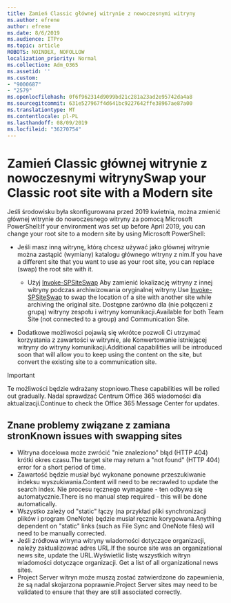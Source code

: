 ```yaml
---
title: Zamień Classic głównej witrynie z nowoczesnymi witryny
ms.author: efrene
author: efrene
ms.date: 8/6/2019
ms.audience: ITPro
ms.topic: article
ROBOTS: NOINDEX, NOFOLLOW
localization_priority: Normal
ms.collection: Adm_O365
ms.assetid: ''
ms.custom:
- "9000687"
- "2579"
ms.openlocfilehash: 0f6f962314d9099bd21c281a23ad2e95742da4a8
ms.sourcegitcommit: 631e527967f4d641bc9227642ffe38967ae87a00
ms.translationtype: MT
ms.contentlocale: pl-PL
ms.lasthandoff: 08/09/2019
ms.locfileid: "36270754"
---
```

# <a name="swap-your-classic-root-site-with-a-modern-site"></a><span data-ttu-id="45b31-102">Zamień Classic głównej witrynie z nowoczesnymi witryny</span><span class="sxs-lookup"><span data-stu-id="45b31-102">Swap your Classic root site with a Modern site</span></span>

<span data-ttu-id="45b31-103">Jeśli środowisku była skonfigurowana przed 2019 kwietnia, można zmienić głównej witrynie do nowoczesnego witryny za pomocą Microsoft PowerShell:</span><span class="sxs-lookup"><span data-stu-id="45b31-103">If your environment was set up before April 2019, you can change your root site to a modern site by using Microsoft PowerShell:</span></span>

- <span data-ttu-id="45b31-104">Jeśli masz inną witrynę, którą chcesz używać jako głównej witrynie można zastąpić (wymiany) katalogu głównego witryny z nim.</span><span class="sxs-lookup"><span data-stu-id="45b31-104">If you have a different site that you want to use as your root site, you can replace (swap) the root site with it.</span></span> 
    - <span data-ttu-id="45b31-105">Użyj [Invoke-SPSiteSwap](https://docs.microsoft.com/powershell/module/sharepoint-online/invoke-spositeswap?view=sharepoint-ps) Aby zamienić lokalizację witryny z innej witryny podczas archiwizowania oryginalnej witryny.</span><span class="sxs-lookup"><span data-stu-id="45b31-105">Use [Invoke-SPSiteSwap](https://docs.microsoft.com/powershell/module/sharepoint-online/invoke-spositeswap?view=sharepoint-ps) to swap the location of a site with another site while archiving the original site.</span></span> <span data-ttu-id="45b31-106">Dostępne zarówno dla (nie połączeni z grupą) witryny zespołu i witryny komunikacji.</span><span class="sxs-lookup"><span data-stu-id="45b31-106">Available for both Team Site (not connected to a group) and Communication Site.</span></span> 

- <span data-ttu-id="45b31-107">Dodatkowe możliwości pojawią się wkrótce pozwoli Ci utrzymać korzystania z zawartości w witrynie, ale Konwertowanie istniejącej witryny do witryny komunikacji.</span><span class="sxs-lookup"><span data-stu-id="45b31-107">Additional capabilities will be introduced soon that will allow you to keep using the content on the site, but convert the existing site to a communication site.</span></span> 
>[!Important]
><span data-ttu-id="45b31-108">Te możliwości będzie wdrażany stopniowo.</span><span class="sxs-lookup"><span data-stu-id="45b31-108">These capabilities will be rolled out gradually.</span></span> <span data-ttu-id="45b31-109">Nadal sprawdzać Centrum Office 365 wiadomości dla aktualizacji.</span><span class="sxs-lookup"><span data-stu-id="45b31-109">Continue to check the Office 365 Message Center for updates.</span></span> 

## <a name="known-issues-with-swapping-sites"></a><span data-ttu-id="45b31-110">Znane problemy związane z zamiana stron</span><span class="sxs-lookup"><span data-stu-id="45b31-110">Known issues with swapping sites</span></span>

- <span data-ttu-id="45b31-111">Witryna docelowa może zwrócić "nie znaleziono" błąd (HTTP 404) krótki okres czasu.</span><span class="sxs-lookup"><span data-stu-id="45b31-111">The target site may return a "not found" (HTTP 404) error for a short period of time.</span></span>
- <span data-ttu-id="45b31-112">Zawartość będzie musiał być wykonane ponowne przeszukiwanie indeksu wyszukiwania.</span><span class="sxs-lookup"><span data-stu-id="45b31-112">Content will need to be recrawled to update the search index.</span></span> <span data-ttu-id="45b31-113">Nie procesu ręcznego wymagane - ten odbywa się automatycznie.</span><span class="sxs-lookup"><span data-stu-id="45b31-113">There is no manual step required - this will be done automatically.</span></span>
- <span data-ttu-id="45b31-114">Wszystko zależy od "static" łączy (na przykład pliki synchronizacji plików i program OneNote) będzie musiał ręcznie korygowana.</span><span class="sxs-lookup"><span data-stu-id="45b31-114">Anything dependent on "static" links (such as File Sync and OneNote files) will need to be manually corrected.</span></span>
- <span data-ttu-id="45b31-115">Jeśli źródłowa witryna witryny wiadomości dotyczące organizacji, należy zaktualizować adres URL.</span><span class="sxs-lookup"><span data-stu-id="45b31-115">If the source site was an organizational news site, update the URL.</span></span><span data-ttu-id="45b31-116">Wyświetlić listę wszystkich witryn wiadomości dotyczące organizacji.</span><span class="sxs-lookup"><span data-stu-id="45b31-116"> Get a list of all organizational news sites.</span></span>
- <span data-ttu-id="45b31-117">Project Server witryn może muszą zostać zatwierdzone do zapewnienia, że są nadal skojarzona poprawnie.</span><span class="sxs-lookup"><span data-stu-id="45b31-117">Project Server sites may need to be validated to ensure that they are still associated correctly.</span></span>





